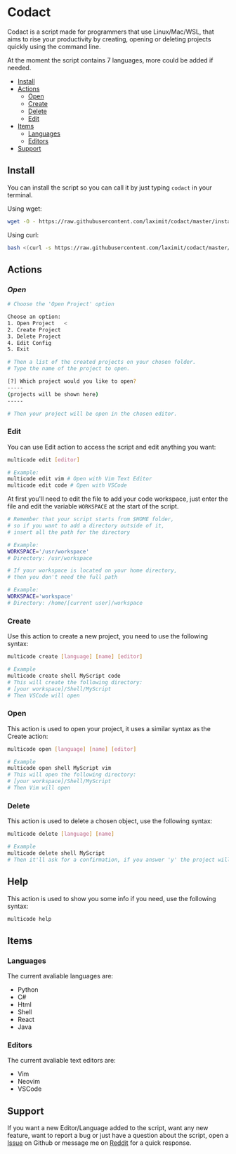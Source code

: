 # Codact

Codact is a script made for programmers that use Linux/Mac/WSL, that aims to rise your productivity by creating, opening or deleting projects quickly using the command line.

At the moment the script contains 7 languages, more could be added if needed.

- [Install](#install)
- [Actions](#actions)
  - [Open](#open)
  - [Create](#create)
  - [Delete](#delete)
  - [Edit](#edit)
- [Items](#items)
  - [Languages](#languages)
  - [Editors](#editors)
- [Support](#support)

## Install

You can install the script so you can call it by just typing `codact` in your terminal.

Using wget:

```sh
wget -O - https://raw.githubusercontent.com/laximit/codact/master/install.sh | bash
```

Using curl:

```sh
bash <(curl -s https://raw.githubusercontent.com/laximit/codact/master/install.sh)
```

## Actions

### *Open*

```sh
# Choose the 'Open Project' option

Choose an option:
1. Open Project   <
2. Create Project
3. Delete Project
4. Edit Config
5. Exit

# Then a list of the created projects on your chosen folder.
# Type the name of the project to open.

[?] Which project would you like to open?
-----
(projects will be shown here) 
-----

# Then your project will be open in the chosen editor.

```

### Edit

You can use Edit action to access the script and edit anything you want:

```sh
multicode edit [editor]

# Example:
multicode edit vim # Open with Vim Text Editor
multicode edit code # Open with VSCode
```

At first you'll need to edit the file to add your code workspace, just enter the file and edit the variable `WORKSPACE` at the start of the script.

```sh
# Remember that your script starts from $HOME folder,
# so if you want to add a directory outside of it,
# insert all the path for the directory

# Example:
WORKSPACE='/usr/workspace'
# Directory: /usr/workspace

# If your workspace is located on your home directory,
# then you don't need the full path

# Example:
WORKSPACE='workspace'
# Directory: /home/[current user]/workspace
```

### Create

Use this action to create a new project, you need to use the following syntax:

```sh
multicode create [language] [name] [editor]

# Example
multicode create shell MyScript code
# This will create the following directory:
# [your workspace]/Shell/MyScript
# Then VSCode will open
```

### Open

This action is used to open your project, it uses a similar syntax as the Create action:

```sh
multicode open [language] [name] [editor]

# Example
multicode open shell MyScript vim
# This will open the following directory:
# [your workspace]/Shell/MyScript
# Then Vim will open
```

### Delete

This action is used to delete a chosen object, use the following syntax:

```sh
multicode delete [language] [name]

# Example
multicode delete shell MyScript
# Then it'll ask for a confirmation, if you answer 'y' the project will be deleted
```

## Help

This action is used to show you some info if you need, use the following syntax:

```sh
multicode help
```

## Items

### Languages

The current avaliable languages are:

- Python
- C#
- Html
- Shell
- React
- Java

### Editors

The current avaliable text editors are:

- Vim
- Neovim
- VSCode

## Support

If you want a new Editor/Language added to the script, want any new feature, want to report a bug or just have a question about the script, open a [Issue](https://github.com/laximit/multi/issues) on Github or message me on [Reddit](https://www.reddit.com/user/Laximit) for a quick response.
